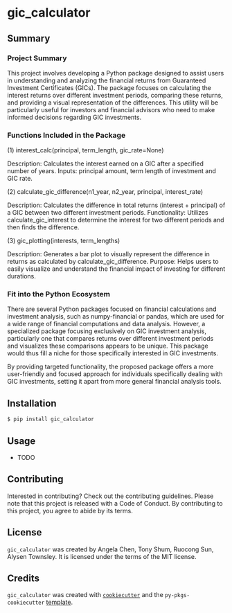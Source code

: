 # gic_calculator

## Summary

### Project Summary
This project involves developing a Python package designed to assist users in understanding and analyzing the financial returns from Guaranteed Investment Certificates (GICs). The package focuses on calculating the interest returns over different investment periods, comparing these returns, and providing a visual representation of the differences. This utility will be particularly useful for investors and financial advisors who need to make informed decisions regarding GIC investments.

### Functions Included in the Package
(1) interest_calc(principal, term_length, gic_rate=None)

Description: Calculates the interest earned on a GIC after a specified number of years.
Inputs: principal amount, term length of investment and GIC rate.

(2) calculate_gic_difference(n1_year, n2_year, principal, interest_rate)

Description: Calculates the difference in total returns (interest + principal) of a GIC between two different investment periods.
Functionality: Utilizes calculate_gic_interest to determine the interest for two different periods and then finds the difference.

(3) gic_plotting(interests, term_lengths)

Description: Generates a bar plot to visually represent the difference in returns as calculated by calculate_gic_difference.
Purpose: Helps users to easily visualize and understand the financial impact of investing for different durations.


### Fit into the Python Ecosystem

There are several Python packages focused on financial calculations and investment analysis, such as numpy-financial or pandas, which are used for a wide range of financial computations and data analysis. However, a specialized package focusing exclusively on GIC investment analysis, particularly one that compares returns over different investment periods and visualizes these comparisons appears to be unique. This package would thus fill a niche for those specifically interested in GIC investments.

By providing targeted functionality, the proposed package offers a more user-friendly and focused approach for individuals specifically dealing with GIC investments, setting it apart from more general financial analysis tools.

## Installation

```bash
$ pip install gic_calculator
```

## Usage

- TODO

## Contributing

Interested in contributing? Check out the contributing guidelines. Please note that this project is released with a Code of Conduct. By contributing to this project, you agree to abide by its terms.

## License

`gic_calculator` was created by Angela Chen, Tony Shum, Ruocong Sun, Alysen Townsley. It is licensed under the terms of the MIT license.

## Credits

`gic_calculator` was created with [`cookiecutter`](https://cookiecutter.readthedocs.io/en/latest/) and the `py-pkgs-cookiecutter` [template](https://github.com/py-pkgs/py-pkgs-cookiecutter).
